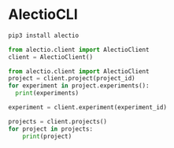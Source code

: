 # AlectioCLI

```python
pip3 install alectio
```

```python
from alectio.client import AlectioClient
client = AlectioClient()
```

```python
from alectio.client import AlectioClient
project = client.project(project_id)
for experiment in project.experiments():
  print(experiments)
```

```python
experiment = client.experiment(experiment_id)
```

```python
projects = client.projects()
for project in projects:
    print(project)
```
